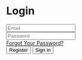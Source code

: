 <!DOCTYPE html>
<html lang="en" >
<head>
  <meta charset="UTF-8">

  <link rel='stylesheet' href='https://fonts.googleapis.com/css?family=Rubik:400,700'><link rel="stylesheet" href="./style.css">

</head>
<body>
<!-- partial:index.partial.html -->
<div class="login-form">
  <form>
    <h1>Login</h1>
    <div class="content">
      <div class="input-field">
        <input type="email" placeholder="Email" autocomplete="nope">
      </div>
      <div class="input-field">
        <input type="password" placeholder="Password" autocomplete="new-password">
      </div>
      <a href="#" class="link">Forgot Your Password?</a>
    </div>
    <div class="action">
      <button>Register</button>
      <button>Sign in</button>
    </div>
  </form>
</div>


</body>
</html>
